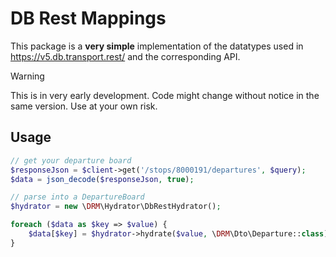# DB Rest Mappings
This package is a __very simple__ implementation of the datatypes used in https://v5.db.transport.rest/ and the corresponding API.


> [!WARNING]  
> This is in very early development. Code might change without notice in the same version.
> Use at your own risk.


## Usage

```php
// get your departure board
$responseJson = $client->get('/stops/8000191/departures', $query); 
$data = json_decode($responseJson, true);

// parse into a DepartureBoard
$hydrator = new \DRM\Hydrator\DbRestHydrator();

foreach ($data as $key => $value) {
    $data[$key] = $hydrator->hydrate($value, \DRM\Dto\Departure::class);
}

```